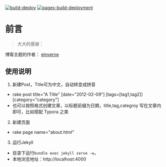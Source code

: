 [![build-deploy](https://github.com/SAMZONG/samzong.me/actions/workflows/ci.yml/badge.svg)](https://github.com/SAMZONG/samzong.me/actions/workflows/ci.yml)  [![pages-build-deployment](https://github.com/SAMZONG/samzong.me/actions/workflows/pages/pages-build-deployment/badge.svg?branch=gh-pages)](https://github.com/SAMZONG/samzong.me/actions/workflows/pages/pages-build-deployment)


# 前言

> 大大的感谢：

博客主题的作者： [einverne](https://github.com/einverne)

## 使用说明

1. 新建Post，Title可为中文，自动转变成拼音

- rake post title="A Title" [date="2012-02-09"] [tags=[tag1,tag2]] [category="category"]
- 也可以按照格式创建文章，以标题前缀为日期，title,tag,categroy 写在文章内即可，比如搭配 Typora 之类

2. 新建页面

- rake page name="about.html"

3. 运行Jekyll

- 目录下运行`bundle exec jekyll serve -w`，
- 本地浏览地址：http://localhost:4000
